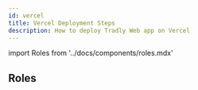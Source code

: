 ```yaml
---
id: vercel
title: Vercel Deployment Steps
description: How to deploy Tradly Web app on Vercel
---
```


import Roles from '../docs/components/roles.mdx'

## Roles 

<Roles/>